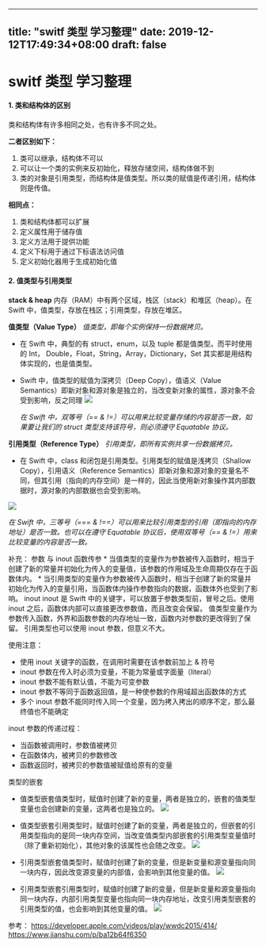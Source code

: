 
---
title: "switf 类型 学习整理"
date: 2019-12-12T17:49:34+08:00
draft: false
---


# switf 类型 学习整理

#### 1. 类和结构体的区别

类和结构体有许多相同之处，也有许多不同之处。

**二者区别如下：**
1. 类可以继承，结构体不可以
2. 可以让一个类的实例来反初始化，释放存储空间，结构体做不到
3. 类的对象是引用类型，而结构体是值类型。所以类的赋值是传递引用，结构体则是传值。
 
**相同点：**
1. 类和结构体都可以扩展
2. 定义属性用于储存值
3. 定义方法用于提供功能
4. 定义下标用于通过下标语法访问值
5. 定义初始化器用于生成初始化值

#### 2. 值类型与引用类型
**stack & heap**
内存（RAM）中有两个区域，栈区（stack）和堆区（heap）。在 Swift 中，值类型，存放在栈区；引用类型，存放在堆区。

**值类型（Value Type）**
*值类型，即每个实例保持一份数据拷贝。*
* 在 Swift 中，典型的有 struct，enum，以及 tuple 都是值类型。而平时使用的 Int， Double，Float，String，Array，Dictionary，Set 其实都是用结构体实现的，也是值类型。

* Swift 中，值类型的赋值为深拷贝（Deep Copy），值语义（Value Semantics）即新对象和源对象是独立的，当改变新对象的属性，源对象不会受到影响，反之同理
![](/media/15693056789093/15693989218770.jpg)


    _在 Swift 中，双等号（== & !=）可以用来比较变量存储的内容是否一致，如果要让我们的 struct 类型支持该符号，则必须遵守 Equatable 协议。_

**引用类型（Reference Type）**
*引用类型，即所有实例共享一份数据拷贝。*

* 在 Swift 中，class 和闭包是引用类型。引用类型的赋值是浅拷贝（Shallow Copy），引用语义（Reference Semantics）即新对象和源对象的变量名不同，但其引用（指向的内存空间）是一样的，因此当使用新对象操作其内部数据时，源对象的内部数据也会受到影响。

![](/media/15693056789093/15693990444132.jpg)


_在 Swift 中，三等号（=== & !==）可以用来比较引用类型的引用（即指向的内存地址）是否一致。也可以在遵守 Equatable 协议后，使用双等号（== & !=）用来比较变量的内容是否一致。_

补充： 参数 与 inout
    函数传参
    * 当值类型的变量作为参数被传入函数时，相当于创建了新的常量并初始化为传入的变量值，该参数的作用域及生命周期仅存在于函数体内。
    * 当引用类型的变量作为参数被传入函数时，相当于创建了新的常量并初始化为传入的变量引用，当函数体内操作参数指向的数据，函数体外也受到了影响。
    inout
    inout 是 Swift 中的关键字，可以放置于参数类型前，冒号之后。使用 inout 之后，函数体内部可以直接更改参数值，而且改变会保留。
    值类型变量作为参数传入函数，外界和函数参数的内存地址一致，函数内对参数的更改得到了保留。
    引用类型也可以使用 inout 参数，但意义不大。

使用注意：
* 使用 inout 关键字的函数，在调用时需要在该参数前加上 & 符号
* inout 参数在传入时必须为变量，不能为常量或字面量（literal）
* inout 参数不能有默认值，不能为可变参数
* inout 参数不等同于函数返回值，是一种使参数的作用域超出函数体的方式
* 多个 inout 参数不能同时传入同一个变量，因为拷入拷出的顺序不定，那么最终值也不能确定

inout 参数的传递过程：
* 当函数被调用时，参数值被拷贝
* 在函数体内，被拷贝的参数修改
* 函数返回时，被拷贝的参数值被赋值给原有的变量

类型的嵌套
* 值类型嵌套值类型时，赋值时创建了新的变量，两者是独立的，嵌套的值类型变量也会创建新的变量，这两者也是独立的。
 ![](/media/15693056789093/15694001604571.jpg)

* 值类型嵌套引用类型时，赋值时创建了新的变量，两者是独立的，但嵌套的引用类型指向的是同一块内存空间，当改变值类型内部嵌套的引用类型变量值时（除了重新初始化），其他对象的该属性也会随之改变。
![](/media/15693056789093/15694001919102.jpg)
* 引用类型嵌套值类型时，赋值时创建了新的变量，但是新变量和源变量指向同一块内存，因此改变源变量的内部值，会影响到其他变量的值。
 ![](/media/15693056789093/15694002825169.jpg)
* 引用类型嵌套引用类型时，赋值时创建了新的变量，但是新变量和源变量指向同一块内存，内部引用类型变量也指向同一块内存地址，改变引用类型嵌套的引用类型的值，也会影响到其他变量的值。
 ![](/media/15693056789093/15694003264010.jpg)


参考：
https://developer.apple.com/videos/play/wwdc2015/414/    
     https://www.jianshu.com/p/ba12b64f6350